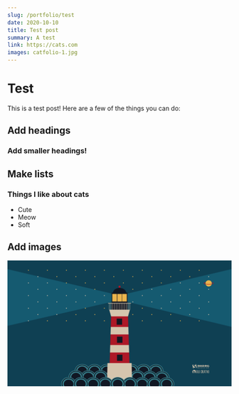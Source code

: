 ```yaml
---
slug: /portfolio/test
date: 2020-10-10
title: Test post
summary: A test
link: https://cats.com
images: catfolio-1.jpg
---
```


# Test

This is a test post! Here are a few of the things you can do:

## Add headings

### Add smaller headings!

## Make lists

### Things I like about cats

- Cute
- Meow
- Soft

## Add images

![test-image](aug-15-saturn-among-the-stars-nocal-1920x1080.png "test-image")

